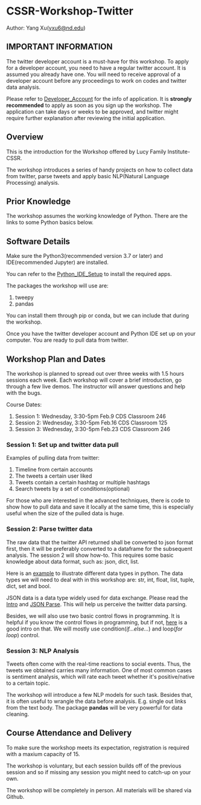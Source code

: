 # CSSR-Workshop-Twitter
Author: Yang Xu(yxu6@nd.edu)

## IMPORTANT INFORMATION

The twitter developer account is a must-have for this workshop. To apply for a developer account, you need to have a regular twitter account. It is assumed you already have one. You will need to receive approval of a developer account before any proceedings to work on codes and twitter data analysis.

Please refer to [Developer_Account](https://github.com/Lucy-Family-Institute/CSSR-Workshop-Twitter/blob/master/Developer_Account.md) for the info of application. It is **strongly recommended** to apply as soon as you sign up the workshop. The application can take days or weeks to be approved, and twitter might require further explanation after reviewing the initial application.

## Overview

This is the introduction for the Workshop offered by Lucy Family Institute-CSSR.

The workshop introduces a series of handy projects on how to collect data from twitter, parse tweets and apply basic NLP(Natural Language Processing) analysis.

## Prior Knowledge

The workshop assumes the working knowledge of Python. There are the links to some Python basics below.

## Software Details

Make sure the Python3(recommended version 3.7 or later) and IDE(recommended Jupyter) are installed.

You can refer to the [Python_IDE_Setup](https://github.com/Lucy-Family-Institute/CSSR-Workshop-Twitter/blob/master/Python_IDE_Setup.md) to install the required apps.

The packages the workshop will use are:
1. tweepy
2. pandas

You can install them through pip or conda, but we can include that during the workshop.

Once you have the twitter developer account and Python IDE set up on your computer. You are ready to pull data from twitter.

## Workshop Plan and Dates
The workshop is planned to spread out over three weeks with 1.5 hours sessions each week. Each workshop will cover a brief introduction, go through a few live demos. The instructor will answer questions and help with the bugs.

Course Dates:
1. Session 1: Wednesday, 3:30-5pm Feb.9 CDS Classroom 246
2. Session 2: Wednesday, 3:30-5pm Feb.16 CDS Classroom 125
3. Session 3: Wednesday, 3:30-5pm Feb.23 CDS Classroom 246

### Session 1: Set up and twitter data pull

Examples of pulling data from twitter:

1. Timeline from certain accounts
2. The tweets a certain user liked
3. Tweets contain a certain hashtag or multiple hashtags
4. Search tweets by a set of conditions(optional)

For those who are interested in the advanced techniques, there is code to show how to pull data and save it locally at the same time, this is especially useful when the size of the pulled data is huge.


### Session 2: Parse twitter data

The raw data that the twitter API returned shall be converted to json format first, then it will be preferably converted to a dataframe for the subsequent analysis. The session 2 will show how-to. This requires some basic knowledge about data format, such as: json, dict, list.

Here is an [example](https://www.w3schools.com/python/python_datatypes.asp) to illustrate different data types in python. The data types we will need to deal with in this workshop are: str, int, float, list, tuple, dict, set and bool.

JSON data is a data type widely used for data exchange. Please read the [Intro](https://www.w3schools.com/js/js_json_intro.asp) and [JSON Parse](https://www.w3schools.com/js/js_json_intro.asp). This will help us perceive the twitter data parsing.

Besides, we will also use two basic control flows in programming. It is helpful if you know the control flows in programming, but if not, [here](https://docs.python.org/3/tutorial/controlflow.html) is a good intro on that. We will mostly use condition(*if...else...*) and loop(*for loop*) control.


### Session 3: NLP Analysis

Tweets often come with the real-time reactions to social events. Thus, the tweets we obtained carries many information. One of most common cases is sentiment analysis, which will rate each tweet whether it's positive/native to a certain topic.

The workshop will introduce a few NLP models for such task. Besides that, it is often useful to wrangle the data before analysis. E.g. single out links from the text body. The package **pandas** will be very powerful for data cleaning.

## Course Attendance and Delivery

To make sure the workshop meets its expectation, registration is required with a maxium capacity of 15.

The workshop is voluntary, but each session builds off of the previous session and so if missing any session you might need to catch-up on your own.

The workshop will be completely in person. All materials will be shared via Github.
